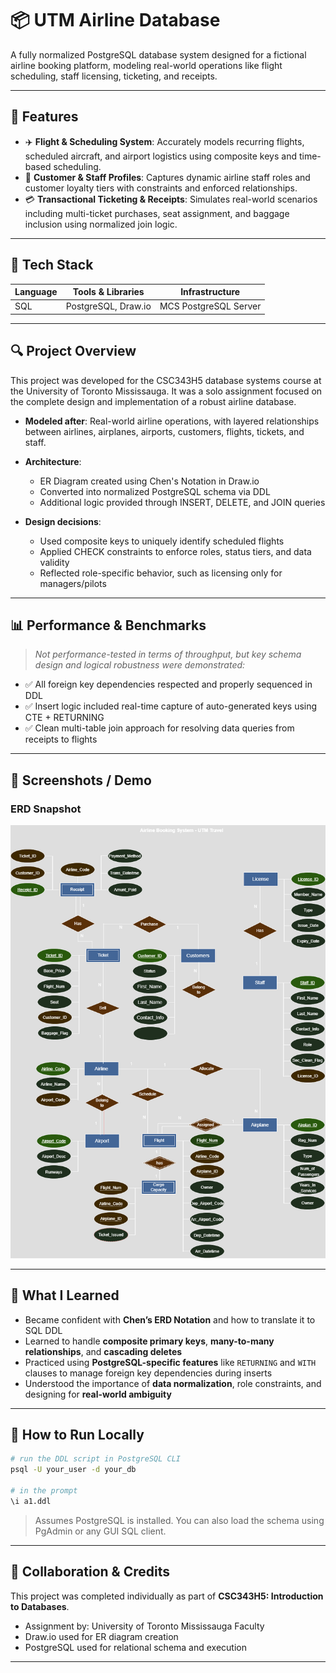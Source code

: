 # 📦 UTM Airline Database

A fully normalized PostgreSQL database system designed for a fictional airline booking platform, modeling real-world operations like flight scheduling, staff licensing, ticketing, and receipts.

---

## 🚀 Features

* ✈️ **Flight & Scheduling System**: Accurately models recurring flights, scheduled aircraft, and airport logistics using composite keys and time-based scheduling.
* 👥 **Customer & Staff Profiles**: Captures dynamic airline staff roles and customer loyalty tiers with constraints and enforced relationships.
* 💳 **Transactional Ticketing & Receipts**: Simulates real-world scenarios including multi-ticket purchases, seat assignment, and baggage inclusion using normalized join logic.

---

## 🧱 Tech Stack

| Language | Tools & Libraries    | Infrastructure        |
| -------- | -------------------- | --------------------- |
| SQL      | PostgreSQL, Draw\.io | MCS PostgreSQL Server |

---

## 🔍 Project Overview

This project was developed for the CSC343H5 database systems course at the University of Toronto Mississauga. It was a solo assignment focused on the complete design and implementation of a robust airline database.

* **Modeled after**: Real-world airline operations, with layered relationships between airlines, airplanes, airports, customers, flights, tickets, and staff.
* **Architecture**:

  * ER Diagram created using Chen's Notation in Draw\.io
  * Converted into normalized PostgreSQL schema via DDL
  * Additional logic provided through INSERT, DELETE, and JOIN queries
* **Design decisions**:

  * Used composite keys to uniquely identify scheduled flights
  * Applied CHECK constraints to enforce roles, status tiers, and data validity
  * Reflected role-specific behavior, such as licensing only for managers/pilots

---

## 📊 Performance & Benchmarks

> *Not performance-tested in terms of throughput, but key schema design and logical robustness were demonstrated:*

* ✅ All foreign key dependencies respected and properly sequenced in DDL
* ✅ Insert logic included real-time capture of auto-generated keys using CTE + RETURNING
* ✅ Clean multi-table join approach for resolving data queries from receipts to flights

---

## 📸 Screenshots / Demo

### ERD Snapshot
![UTM Airline ERD](https://github.com/Dam-Sam/UTM-travel/blob/main/Entity%20Relation%20Diagram.png?raw=true)

---

## 🧠 What I Learned

* Became confident with **Chen’s ERD Notation** and how to translate it to SQL DDL
* Learned to handle **composite primary keys**, **many-to-many relationships**, and **cascading deletes**
* Practiced using **PostgreSQL-specific features** like `RETURNING` and `WITH` clauses to manage foreign key dependencies during inserts
* Understood the importance of **data normalization**, role constraints, and designing for **real-world ambiguity**

---

## 🏁 How to Run Locally

```bash
# run the DDL script in PostgreSQL CLI
psql -U your_user -d your_db

# in the prompt
\i a1.ddl
```

> Assumes PostgreSQL is installed. You can also load the schema using PgAdmin or any GUI SQL client.

---

## 🤝 Collaboration & Credits

This project was completed individually as part of **CSC343H5: Introduction to Databases**.

* Assignment by: University of Toronto Mississauga Faculty
* Draw\.io used for ER diagram creation
* PostgreSQL used for relational schema and execution

---
